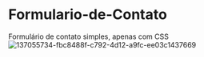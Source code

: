 # Formulario-de-Contato
Formulário de contato simples, apenas com CSS
![137055734-fbc8488f-c792-4d12-a9fc-ee03c1437669](https://user-images.githubusercontent.com/99426704/153474399-b5426272-4bf2-4626-95b4-e47b9109c072.png)
